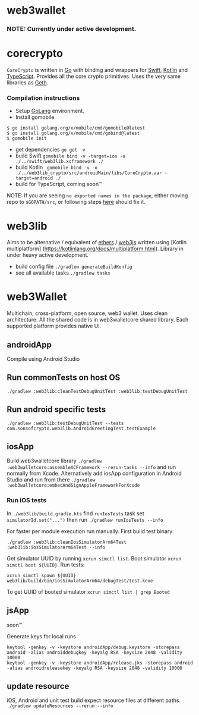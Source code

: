 # web3wallet
 
### NOTE: Currently under active development.

# corecrypto

`CoreCrypto` is written in [Go](https://go.dev) with binding and wrappers for
[Swift](https://www.swift.org), [Kotlin](https://kotlinlang.org) and
[TypeScript](https://www.typescriptlang.org). Provides all the core crypto
primitives. Uses the very same libraries as [Geth](https://github.com/ethereum/go-ethereum).

### Compilation instructions

- Setup [GoLang](https://go.dev/doc/install) environment.
- Install gomobile
```
$ go install golang.org/x/mobile/cmd/gomobile@latest
$ go install golang.org/x/mobile/cmd/gobind@latest
$ gomobile init
```
- get dependencies `go get -v`
- build Swift `gomobile bind -v -target=ios -o ./../swift/web3lib.xcframework ./`
- build Kotlin ` gomobile bind -v -o ./../web3lib_crypto/src/androidMain/libs/CoreCrypto.aar -target=android ./`
- build for TypeScript, coming soon™

NOTE: If you are seeing `no exported names in the package`, either moving
repo to `$GOPATH/src`, or following steps [here](https://github.com/golang/go/issues/37961#issuecomment-673854585) 
should fix it.

# web3lib
Aims to be alternative / equivalent of [ethers](https://docs.ethers.io/v5/) / 
[web3js](https://web3js.readthedocs.io) written using [Kotlin multiplatform]
(https://kotlinlang.org/docs/multiplatform.html). Library in under heavy 
active development. 
- build config file `./gradlew generateBuildKonfig` 
- see all available tasks `./gradlew tasks` 

# web3Wallet
Multichain, cross-platform, open source, web3 wallet. Uses clean 
architecture. All the shared code is in web3walletcore shared library. Each 
supported platform provides native UI.

## androidApp
Compile using Android Studio

## Run commonTests on host OS

``` 
./gradlew :web3lib:cleanTestDebugUnitTest :web3lib:testDebugUnitTest
```

## Run android specific tests 
```
./gradlew :web3lib:testDebugUnitTest --tests com.sonsofcrypto.web3lib.AndroidGreetingTest.testExample
```

## iosApp
Build web3walletcore library ```./gradlew :web3walletcore:assembleXCFramework --rerun-tasks --info```
and run normally from Xcode. Alternatively add iosApp configuration in Android 
Studio and run from there ```./gradlew :web3walletcore:embedAndSignAppleFrameworkForXcode```

### Run iOS tests

In `./web3lib/build.gradle.kts` find `runIosTests` task set 
`simulatorId.set("...")` then run `./gradlew runIosTests --info`

For faster per module execution run manually. First build test binary:
```
./gradlew :web3lib:cleanIosSimulatorArm64Test :web3lib:iosSimulatorArm64Test --info
```
Get simulator UUID by running `xcrun simctl list`. Boot simulator 
`xcrun simctl boot ${UUID}`. Run tests:
```
xcrun simctl spawn ${UUID} web3lib/build/bin/iosSimulatorArm64/debugTest/test.kexe
```
To get UUID of booted simulator `xcrun simctl list | grep Booted`

## jsApp
soon™

Generate keys for local runs

```
keytool -genkey -v -keystore androidApp/debug.keystore -storepass android -alias androiddebugkey -keyalg RSA -keysize 2048 -validity 10000
keytool -genkey -v -keystore androidApp/release.jks -storepass android -alias androidreleasekey -keyalg RSA -keysize 2048 -validity 10000
```

## update resource
iOS, Android and unit test build expect resource files at different paths.   
```./gradlew updateResources --rerun --info```